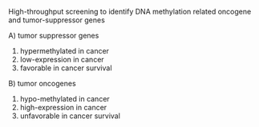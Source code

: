 High-throughput screening to identify DNA methylation related oncogene and tumor-suppressor genes

A) tumor suppressor genes
1. hypermethylated in cancer
2. low-expression in cancer
3. favorable in cancer survival

B) tumor oncogenes
1. hypo-methylated in cancer
2. high-expression in cancer
3. unfavorable in cancer survival

